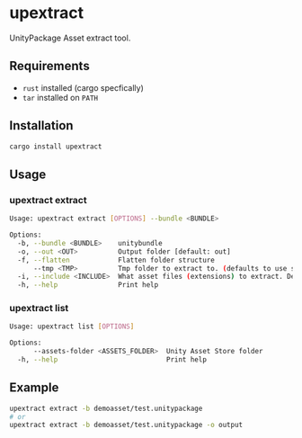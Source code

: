 # upextract

UnityPackage Asset extract tool.

## Requirements

* `rust` installed (cargo specfically)
* `tar` installed on `PATH`

## Installation

```sh
cargo install upextract
```

## Usage

### upextract extract

```sh
Usage: upextract extract [OPTIONS] --bundle <BUNDLE>

Options:
  -b, --bundle <BUNDLE>    unitybundle
  -o, --out <OUT>          Output folder [default: out]
  -f, --flatten            Flatten folder structure
      --tmp <TMP>          Tmp folder to extract to. (defaults to use system tmp)
  -i, --include <INCLUDE>  What asset files (extensions) to extract. Defaults to all
  -h, --help               Print help
```

### upextract list

```sh
Usage: upextract list [OPTIONS]

Options:
      --assets-folder <ASSETS_FOLDER>  Unity Asset Store folder
  -h, --help                           Print help
```

## Example

```sh
upextract extract -b demoasset/test.unitypackage
# or
upextract extract -b demoasset/test.unitypackage -o output
```